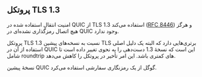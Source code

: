 ## پروتکل TLS 1.3

امنیت انتقالِ استفاده شده در QUIC از TLS 1.3 استفاده می‌کند ([RFC
8446](https://tools.ietf.org/html/rfc8446)) و هرگز هیچ اتصال رمزگذاری
نشده‌ای در QUIC وجود ندارد.

پروتکل TLS 1.3 نسبت به نسخه‌های پیشین TLS برتری‌هایی دارد که البته یک
دلیل اصلی استفاده از آن در QUIC این است که نسخهٔ 1.3 دست‌دهی را به نحوی
تغییر داده است تا شامل roundtrip های کمتری باشد. این امر تأخیر در پروتکل را کاهش
می‌دهد.

نسخهٔ پیشین QUIC گوگل از یک رمزنگاری سفارشی استفاده می‌کرد.

